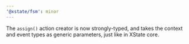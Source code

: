 ```yaml
---
'@xstate/fsm': minor
---
```


The `assign()` action creator is now strongly-typed, and takes the context and event types as generic parameters, just like in XState core.
